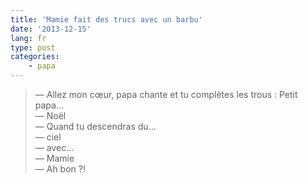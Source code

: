 ```yaml
---
title: 'Mamie fait des trucs avec un barbu'
date: '2013-12-15'
lang: fr
type: post
categories:
    - papa
---
```


> — Allez mon cœur, papa chante et tu complètes les trous : Petit papa...  
> — Noël  
> — Quand tu descendras du...  
> — ciel  
> — avec...  
> — Mamie  
> — Ah bon ?!

